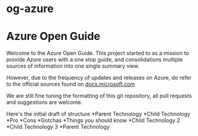 # og-azure
Azure Open Guide
======

Welcome to the Azure Open Guide. This project started to as a mission to provide Azure users with a one stop guide, and consolidations multiple sources of information into one single summary view.

However, due to the frequency of updates and releases on Azure, do refer to the official sources found on [docs.microsoft.com](https://docs.microsoft.com)

We are still fine tuning the formatting of this git repository, all pull requests and suggestions are welcome.

Here's the initial draft of structure
*Parent Technology
  *Child Technology
    *Pro
    *Cons
    *Gotchas
    *Things you should know
   *Child Technology 2
   *Child Technology 3
 *Parent Technology
